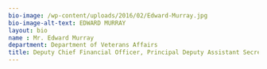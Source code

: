 ```yaml
---
bio-image: /wp-content/uploads/2016/02/Edward-Murray.jpg
bio-image-alt-text: EDWARD MURRAY
layout: bio
name : Mr. Edward Murray
department: Department of Veterans Affairs
title: Deputy Chief Financial Officer, Principal Deputy Assistant Secretary for Management
---
```

